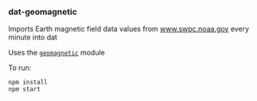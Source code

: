 ### dat-geomagnetic

Imports Earth magnetic field data values from www.swpc.noaa.gov every minute into dat

Uses the [`geomagnetic`](https://npmjs.org/package/geomagnetic) module

To run:

```
npm install
npm start
```